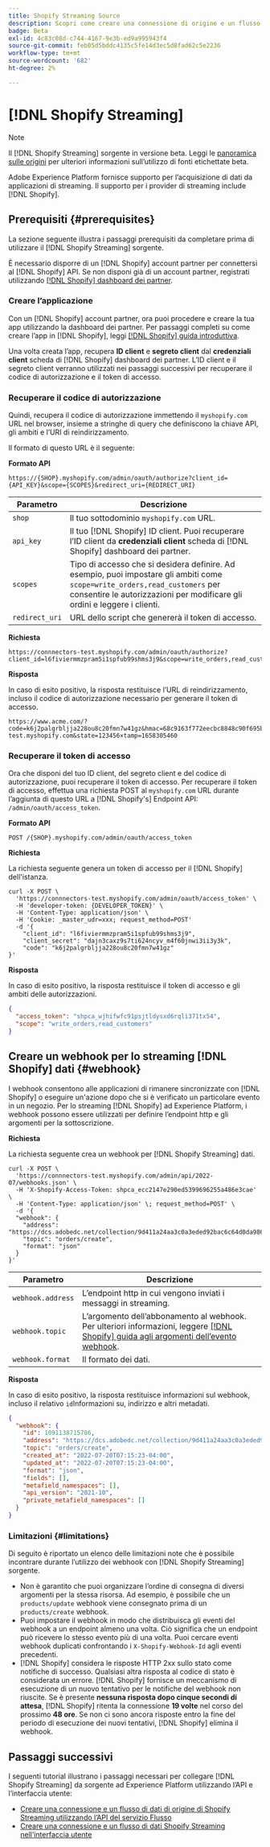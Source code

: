 ```yaml
---
title: Shopify Streaming Source
description: Scopri come creare una connessione di origine e un flusso di dati per acquisire i dati in streaming dall’istanza di Shopify a Adobe Experience Platform
badge: Beta
exl-id: 4c83c08d-c744-4167-9e3b-ed9a995943f4
source-git-commit: feb05d5bddc4135c5fe14d3ec5d8fad62c5e2236
workflow-type: tm+mt
source-wordcount: '682'
ht-degree: 2%

---
```


# [!DNL Shopify Streaming]

>[!NOTE]
>
>Il [!DNL Shopify Streaming] sorgente in versione beta. Leggi le [panoramica sulle origini](../../home.md#terms-and-conditions) per ulteriori informazioni sull’utilizzo di fonti etichettate beta.

Adobe Experience Platform fornisce supporto per l’acquisizione di dati da applicazioni di streaming. Il supporto per i provider di streaming include [!DNL Shopify].

## Prerequisiti {#prerequisites}

La sezione seguente illustra i passaggi prerequisiti da completare prima di utilizzare il [!DNL Shopify Streaming] sorgente.

È necessario disporre di un [!DNL Shopify] account partner per connettersi al [!DNL Shopify] API. Se non disponi già di un account partner, registrati utilizzando [[!DNL Shopify] dashboard dei partner](https://www.shopify.com/partners).

### Creare l’applicazione

Con un [!DNL Shopify] account partner, ora puoi procedere e creare la tua app utilizzando la dashboard dei partner. Per passaggi completi su come creare l’app in [!DNL Shopify], leggi [[!DNL Shopify] guida introduttiva](https://www.shopify.com/partners/blog/17056443-how-to-generate-a-shopify-api-token).

Una volta creata l’app, recupera **ID client** e **segreto client** dal **credenziali client** scheda di [!DNL Shopify] dashboard dei partner. L’ID client e il segreto client verranno utilizzati nei passaggi successivi per recuperare il codice di autorizzazione e il token di accesso.

### Recuperare il codice di autorizzazione

Quindi, recupera il codice di autorizzazione immettendo il `myshopify.com` URL nel browser, insieme a stringhe di query che definiscono la chiave API, gli ambiti e l’URI di reindirizzamento.

Il formato di questo URL è il seguente:

**Formato API**

```http
https://{SHOP}.myshopify.com/admin/oauth/authorize?client_id={API_KEY}&scope={SCOPES}&redirect_uri={REDIRECT_URI}
```

| Parametro | Descrizione |
| --- | --- |
| `shop` | Il tuo sottodominio `myshopify.com` URL. |
| `api_key` | Il tuo [!DNL Shopify] ID client. Puoi recuperare l’ID client da **credenziali client** scheda di [!DNL Shopify] dashboard dei partner. |
| `scopes` | Tipo di accesso che si desidera definire. Ad esempio, puoi impostare gli ambiti come `scope=write_orders,read_customers` per consentire le autorizzazioni per modificare gli ordini e leggere i clienti. |
| `redirect_uri` | URL dello script che genererà il token di accesso. |

**Richiesta**

```http
https://connnectors-test.myshopify.com/admin/oauth/authorize?client_id=l6fiviermmzpram5i1spfub99shms3j9&scope=write_orders,read_customers&redirect_uri=https://acme.com
```

**Risposta**

In caso di esito positivo, la risposta restituisce l’URL di reindirizzamento, incluso il codice di autorizzazione necessario per generare il token di accesso.

```http
https://www.acme.com/?code=k6j2palgrbljja228ou8c20fmn7w41gz&hmac=68c9163f772eecbc8848c90f695bca0460899c125af897a6d2b0ebbd59d3a43b&shop=connnectors-test.myshopify.com&state=123456×tamp=1658305460
```

### Recuperare il token di accesso

Ora che disponi del tuo ID client, del segreto client e del codice di autorizzazione, puoi recuperare il token di accesso. Per recuperare il token di accesso, effettua una richiesta POST al `myshopify.com` URL durante l’aggiunta di questo URL a [!DNL Shopify's] Endpoint API: `/admin/oauth/access_token`.

**Formato API**

```https
POST /{SHOP}.myshopify.com/admin/oauth/access_token
```

**Richiesta**

La richiesta seguente genera un token di accesso per il [!DNL Shopify] dell&#39;istanza.

```shell
curl -X POST \
  'https://connnectors-test.myshopify.com/admin/oauth/access_token' \
  -H 'developer-token: {DEVELOPER_TOKEN}' \
  -H 'Content-Type: application/json' \
  -H 'Cookie: _master_udr=xxx; request_method=POST'
  -d '{
    "client_id": "l6fiviermmzpram5i1spfub99shms3j9",
    "client_secret": "dajn3caxz9s7ti624ncyv_m4f60jnwi3ii3y3k",
    "code": "k6j2palgrbljja228ou8c20fmn7w41gz"
}'
```

**Risposta**

In caso di esito positivo, la risposta restituisce il token di accesso e gli ambiti delle autorizzazioni.

```json
{
  "access_token": "shpca_wjhifwfc91psjtldysxd6rqli371tx54",
  "scope": "write_orders,read_customers"
}
```

## Creare un webhook per lo streaming [!DNL Shopify] dati {#webhook}

I webhook consentono alle applicazioni di rimanere sincronizzate con [!DNL Shopify] o eseguire un&#39;azione dopo che si è verificato un particolare evento in un negozio. Per lo streaming [!DNL Shopify] ad Experience Platform, i webhook possono essere utilizzati per definire l’endpoint http e gli argomenti per la sottoscrizione.

**Richiesta**

La richiesta seguente crea un webhook per [!DNL Shopify Streaming] dati.

```shell
curl -X POST \
  'https://connnectors-test.myshopify.com/admin/api/2022-07/webhooks.json' \
  -H 'X-Shopify-Access-Token: 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' \
  -H 'Content-Type: application/json' \; request_method=POST' \
  -d '{
  "webhook": {
    "address": "https://dcs.adobedc.net/collection/9d411a24aa3c0a3eded92bac6c64d0da986ee7a8212f87168c5fb42d9ddc3227",
    "topic": "orders/create",
    "format": "json"
  }
}'
```

| Parametro | Descrizione |
| --- | --- | 
| `webhook.address` | L’endpoint http in cui vengono inviati i messaggi in streaming. |
| `webhook.topic` | L’argomento dell’abbonamento al webhook. Per ulteriori informazioni, leggere [[!DNL Shopify] guida agli argomenti dell’evento webhook](https://shopify.dev/docs/api/admin-rest/2023-04/resources/webhook#event-topics). |
| `webhook.format` | Il formato dei dati. |

**Risposta**

In caso di esito positivo, la risposta restituisce informazioni sul webhook, incluso il relativo `id`Informazioni su, indirizzo e altri metadati.

```json
{
  "webhook": {
    "id": 1091138715786,
    "address": "https://dcs.adobedc.net/collection/9d411a24aa3c0a3eded92bac6c64d0da986ee7a8212f87168c5fb42d9ddc3227",
    "topic": "orders/create",
    "created_at": "2022-07-20T07:15:23-04:00",
    "updated_at": "2022-07-20T07:15:23-04:00",
    "format": "json",
    "fields": [],
    "metafield_namespaces": [],
    "api_version": "2021-10",
    "private_metafield_namespaces": []
  }
}
```

### Limitazioni  {#limitations}

Di seguito è riportato un elenco delle limitazioni note che è possibile incontrare durante l’utilizzo dei webhook con [!DNL Shopify Streaming] sorgente.

* Non è garantito che puoi organizzare l’ordine di consegna di diversi argomenti per la stessa risorsa. Ad esempio, è possibile che un `products/update` webhook viene consegnato prima di un `products/create` webhook.
* Puoi impostare il webhook in modo che distribuisca gli eventi del webhook a un endpoint almeno una volta. Ciò significa che un endpoint può ricevere lo stesso evento più di una volta. Puoi cercare eventi webhook duplicati confrontando i `X-Shopify-Webhook-Id` agli eventi precedenti.
* [!DNL Shopify] considera le risposte HTTP 2xx sullo stato come notifiche di successo. Qualsiasi altra risposta al codice di stato è considerata un errore. [!DNL Shopify] fornisce un meccanismo di esecuzione di un nuovo tentativo per le notifiche del webhook non riuscite. Se è presente **nessuna risposta dopo cinque secondi di attesa**, [!DNL Shopify] ritenta la connessione **19 volte** nel corso del prossimo **48 ore**. Se non ci sono ancora risposte entro la fine del periodo di esecuzione dei nuovi tentativi, [!DNL Shopify] elimina il webhook.

## Passaggi successivi

I seguenti tutorial illustrano i passaggi necessari per collegare [!DNL Shopify Streaming] da sorgente ad Experience Platform utilizzando l’API e l’interfaccia utente:

* [Creare una connessione e un flusso di dati di origine di Shopify Streaming utilizzando l’API del servizio Flusso](../../tutorials/api/create/ecommerce/shopify-streaming.md)
* [Creare una connessione e un flusso di dati Shopify Streaming nell’interfaccia utente](../../tutorials/ui/create/ecommerce/shopify-streaming.md)
